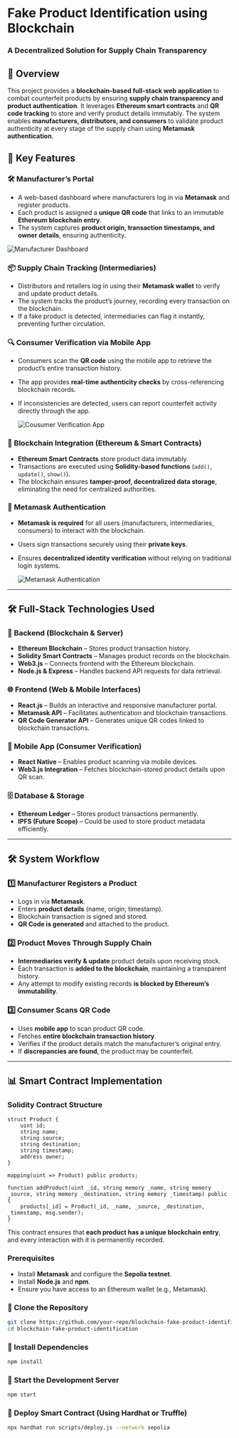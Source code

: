 
# **Fake Product Identification using Blockchain**  
### **A Decentralized Solution for Supply Chain Transparency**  

## **📌 Overview**  
This project provides a **blockchain-based full-stack web application** to combat counterfeit products by ensuring **supply chain transparency and product authentication**. It leverages **Ethereum smart contracts** and **QR code tracking** to store and verify product details immutably. The system enables **manufacturers, distributors, and consumers** to validate product authenticity at every stage of the supply chain using **Metamask authentication**.  

## **🚀 Key Features**  

### **🛠 Manufacturer’s Portal**  
- A web-based dashboard where manufacturers log in via **Metamask** and register products.  
- Each product is assigned a **unique QR code** that links to an immutable **Ethereum blockchain entry**.  
- The system captures **product origin, transaction timestamps, and owner details**, ensuring authenticity.  

![Manufacturer Dashboard](Images/Manufacturer.jpeg)

### **📦 Supply Chain Tracking (Intermediaries)**  
- Distributors and retailers log in using their **Metamask wallet** to verify and update product details.  
- The system tracks the product’s journey, recording every transaction on the blockchain.  
- If a fake product is detected, intermediaries can flag it instantly, preventing further circulation.  

### **🔍 Consumer Verification via Mobile App**  
- Consumers scan the **QR code** using the mobile app to retrieve the product’s entire transaction history.  
- The app provides **real-time authenticity checks** by cross-referencing blockchain records.  
- If inconsistencies are detected, users can report counterfeit activity directly through the app.

  ![Cousumer Verification App](Images/Product_Verification.jpeg)

### **🔗 Blockchain Integration (Ethereum & Smart Contracts)**  
- **Ethereum Smart Contracts** store product data immutably.  
- Transactions are executed using **Solidity-based functions** (`add()`, `update()`, `show()`).  
- The blockchain ensures **tamper-proof, decentralized data storage**, eliminating the need for centralized authorities.  

### **🔑 Metamask Authentication**  
- **Metamask is required** for all users (manufacturers, intermediaries, consumers) to interact with the blockchain.  
- Users sign transactions securely using their **private keys**.  
- Ensures **decentralized identity verification** without relying on traditional login systems.

  ![Metamask Authentication](Images/Metamask_wallet.jpeg)

---

## **🛠 Full-Stack Technologies Used**  

### **📌 Backend (Blockchain & Server)**  
- **Ethereum Blockchain** – Stores product transaction history.  
- **Solidity Smart Contracts** – Manages product records on the blockchain.  
- **Web3.js** – Connects frontend with the Ethereum blockchain.  
- **Node.js & Express** – Handles backend API requests for data retrieval.  

### **🌐 Frontend (Web & Mobile Interfaces)**  
- **React.js** – Builds an interactive and responsive manufacturer portal.  
- **Metamask API** – Facilitates authentication and blockchain transactions.  
- **QR Code Generator API** – Generates unique QR codes linked to blockchain transactions.  

### **📱 Mobile App (Consumer Verification)**  
- **React Native** – Enables product scanning via mobile devices.  
- **Web3.js Integration** – Fetches blockchain-stored product details upon QR scan.  

### **🗄 Database & Storage**  
- **Ethereum Ledger** – Stores product transactions permanently.  
- **IPFS (Future Scope)** – Could be used to store product metadata efficiently.  

---

## **🛠 System Workflow**  

### **1️⃣ Manufacturer Registers a Product**  
- Logs in via **Metamask**.  
- Enters **product details** (name, origin, timestamp).  
- Blockchain transaction is signed and stored.  
- **QR Code is generated** and attached to the product.  

### **2️⃣ Product Moves Through Supply Chain**  
- **Intermediaries verify & update** product details upon receiving stock.  
- Each transaction is **added to the blockchain**, maintaining a transparent history.  
- Any attempt to modify existing records **is blocked by Ethereum’s immutability**.  

### **3️⃣ Consumer Scans QR Code**  
- Uses **mobile app** to scan product QR code.  
- Fetches **entire blockchain transaction history**.  
- Verifies if the product details match the manufacturer’s original entry.  
- If **discrepancies are found**, the product may be counterfeit.  

---

## **📊 Smart Contract Implementation**  

### **Solidity Contract Structure**  

```solidity
struct Product {
    uint id;
    string name;
    string source;
    string destination;
    string timestamp;
    address owner;
}

mapping(uint => Product) public products;

function addProduct(uint _id, string memory _name, string memory _source, string memory _destination, string memory _timestamp) public {
    products[_id] = Product(_id, _name, _source, _destination, _timestamp, msg.sender);
}
```

This contract ensures that **each product has a unique blockchain entry**, and every interaction with it is permanently recorded.


### **Prerequisites**  
- Install **Metamask** and configure the **Sepolia testnet**.  
- Install **Node.js** and **npm**.  
- Ensure you have access to an Ethereum wallet (e.g., Metamask).  

### **🔹 Clone the Repository**  
```sh
git clone https://github.com/your-repo/blockchain-fake-product-identification.git
cd blockchain-fake-product-identification
```

### **🔹 Install Dependencies**  
```sh
npm install
```

### **🔹 Start the Development Server**  
```sh
npm start
```

### **🔹 Deploy Smart Contract (Using Hardhat or Truffle)**  
```sh
npx hardhat run scripts/deploy.js --network sepolia
```
